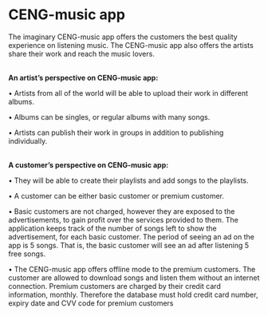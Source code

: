 # CENG-music app


The imaginary CENG-music app offers the customers the best quality experience on listening music.
The CENG-music app also offers the artists share their work and reach the music lovers.

<br>
<strong>An artist’s perspective on CENG-music app:</strong>

• Artists from all of the world will be able to upload their work in different albums.

• Albums can be singles, or regular albums with many songs.

• Artists can publish their work in groups in addition to publishing individually.

<br>
<strong>A customer’s perspective on CENG-music app:</strong>

• They will be able to create their playlists and add songs to the playlists.

• A customer can be either basic customer or premium customer.

• Basic customers are not charged, however they are exposed to the advertisements, to gain profit
over the services provided to them. The application keeps track of the number of songs left to
show the advertisement, for each basic customer. The period of seeing an ad on the app is 5
songs. That is, the basic customer will see an ad after listening 5 free songs.

• The CENG-music app offers offline mode to the premium customers. The customer are allowed
to download songs and listen them without an internet connection. Premium customers are
charged by their credit card information, monthly. Therefore the database must hold credit
card number, expiry date and CVV code for premium customers
